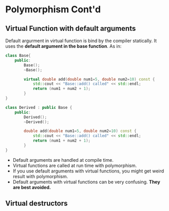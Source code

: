 # Polymorphism Cont'd

## Virtual Function with default arguments

Default argurment in virtual function is bind by the compiler statically. It uses the **default argument in the base function**. As in:

```c++
class Base{
    public:
        Base();
        ~Base();

        virtual double add(double num1=5, double num2=10) const {
            std::cout << "Base::add() called" << std::endl;
            return (num1 + num2 + 1);
        }
}

class Derived : public Base {
    public:
        Derived();
        ~Derived();

        double add(double num1=5, double num2=10) const {
            std::cout << "Base::add() called" << std::endl;
            return (num1 + num2 + 1);
        }
}
```

* Default arguments are handled at compile time.
* Virtual functions are called at run time with polymorphism.
* If you use default arguments with virtual functions, you might get weird result with polymorphism.
* Default arguments with virtual functions can be very confusing. **They are best avoided.**


## Virtual destructors